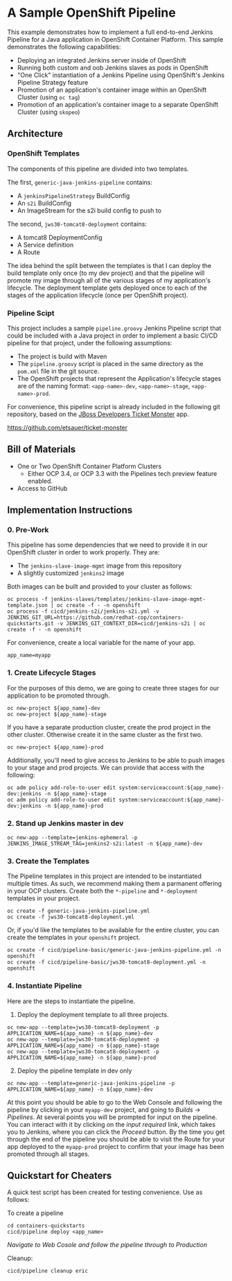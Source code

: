 # A Sample OpenShift Pipeline

This example demonstrates how to implement a full end-to-end Jenkins Pipeline for a Java application in OpenShift Container Platform. This sample demonstrates the following capabilities:

* Deploying an integrated Jenkins server inside of OpenShift
* Running both custom and oob Jenkins slaves as pods in OpenShift
* "One Click" instantiation of a Jenkins Pipeline using OpenShift's Jenkins Pipeline Strategy feature
* Promotion of an application's container image within an OpenShift Cluster (using `oc tag`)
* Promotion of an application's container image to a separate OpenShift Cluster (using `skopeo`)

## Architecture

### OpenShift Templates

The components of this pipeline are divided into two templates.

The first, `generic-java-jenkins-pipeline` contains:

* A `jenkinsPipelineStrategy` BuildConfig
* An `s2i` BuildConfig
* An ImageStream for the s2i build config to push to

The second, `jws30-tomcat8-deployment` contains:

* A tomcat8 DeploymentConfig
* A Service definition
* A Route

The idea behind the split between the templates is that I can deploy the build template only once (to my dev project) and that the pipeline will promote my image through all of the various stages of my application's lifecycle. The deployment template gets deployed once to each of the stages of the application lifecycle (once per OpenShift project).

### Pipeline Scipt

This project includes a sample `pipeline.groovy` Jenkins Pipeline script that could be included with a Java project in order to implement a basic CI/CD pipeline for that project, under the following assumptions:

* The project is build with Maven
* The `pipeline.groovy` script is placed in the same directory as the `pom.xml` file in the git source.
* The OpenShift projects that represent the Application's lifecycle stages are of the naming format: `<app-name>-dev`, `<app-name>-stage`, `<app-name>-prod`.

For convenience, this pipeline script is already included in the following git repository, based on the [JBoss Developers Ticket Monster](https://github.com/jboss-developer/ticket-monster) app.

https://github.com/etsauer/ticket-monster

## Bill of Materials

* One or Two OpenShift Container Platform Clusters
  * Either OCP 3.4, or OCP 3.3 with the Pipelines tech preview feature enabled.
* Access to GitHub

## Implementation Instructions

### 0. Pre-Work

This pipeline has some dependencies that we need to provide it in our OpenShift cluster in order to work properly. They are:

* The `jenkins-slave-image-mgmt` image from this repository
* A slightly customized `jenkins2` image

Both images can be built and provided to your cluster as follows:

```
oc process -f jenkins-slaves/templates/jenkins-slave-image-mgmt-template.json | oc create -f - -n openshift
oc process -f cicd/jenkins-s2i/jenkins-s2i.yml -v JENKINS_GIT_URL=https://github.com/redhat-cop/containers-quickstarts.git -v JENKINS_GIT_CONTEXT_DIR=cicd/jenkins-s2i | oc create -f - -n openshift
```

For convenience, create a local variable for the name of your app.

```
app_name=myapp
```

### 1. Create Lifecycle Stages

For the purposes of this demo, we are going to create three stages for our application to be promoted through.

```
oc new-project ${app_name}-dev
oc new-project ${app_name}-stage
```

If you have a separate production cluster, create the prod project in the other cluster. Otherwise create it in the same cluster as the first two.

```
oc new-project ${app_name}-prod
```

Additionally, you'll need to give access to Jenkins to be able to push images to your stage and prod projects. We can provide that access with the following:

```
oc adm policy add-role-to-user edit system:serviceaccount:${app_name}-dev:jenkins -n ${app_name}-stage
oc adm policy add-role-to-user edit system:serviceaccount:${app_name}-dev:jenkins -n ${app_name}-prod
```

### 2. Stand up Jenkins master in dev

```
oc new-app --template=jenkins-ephemeral -p JENKINS_IMAGE_STREAM_TAG=jenkins2-s2i:latest -n ${app_name}-dev
```

### 3. Create the Templates

The Pipeline templates in this project are intended to be instantiated multiple times. As such, we recommend making them a parmanent offering in your OCP clusters. Create both the `*-pipeline` and `*-deployment` templates in your project.

```
oc create -f generic-java-jenkins-pipeline.yml
oc create -f jws30-tomcat8-deployment.yml
```

Or, if you'd like the templates to be available for the entire cluster, you can create the templates in your `openshift` project.

```
oc create -f cicd/pipeline-basic/generic-java-jenkins-pipeline.yml -n openshift
oc create -f cicd/pipeline-basic/jws30-tomcat8-deployment.yml -n openshift
```
### 4. Instantiate Pipeline

Here are the steps to instantiate the pipeline.

1. Deploy the deployment template to all three projects.
```
oc new-app --template=jws30-tomcat8-deployment -p APPLICATION_NAME=${app_name} -n ${app_name}-dev
oc new-app --template=jws30-tomcat8-deployment -p APPLICATION_NAME=${app_name} -n ${app_name}-stage
oc new-app --template=jws30-tomcat8-deployment -p APPLICATION_NAME=${app_name} -n ${app_name}-prod
```
2. Deploy the pipeline template in dev only
```
oc new-app --template=generic-java-jenkins-pipeline -p APPLICATION_NAME=${app_name} -n ${app_name}-dev
```

At this point you should be able to go to the Web Console and following the pipeline by clicking in your `myapp-dev` project, and going to *Builds* -> *Pipelines*. At several points you will be prompted for input on the pipeline. You can interact with it by clicking on the _input required_ link, which takes you to Jenkins, where you can click the *Proceed* button. By the time you get through the end of the pipeline you should be able to visit the Route for your app deployed to the `myapp-prod` project to confirm that your image has been promoted through all stages.

## Quickstart for Cheaters

A quick test script has been created for testing convenience. Use as follows:

To create a pipeline
```
cd containers-quickstarts
cicd/pipeline deploy <app_name>
```
_Navigate to Web Cosole and follow the pipeline through to Production_

Cleanup:
```
cicd/pipeline cleanup eric
```
